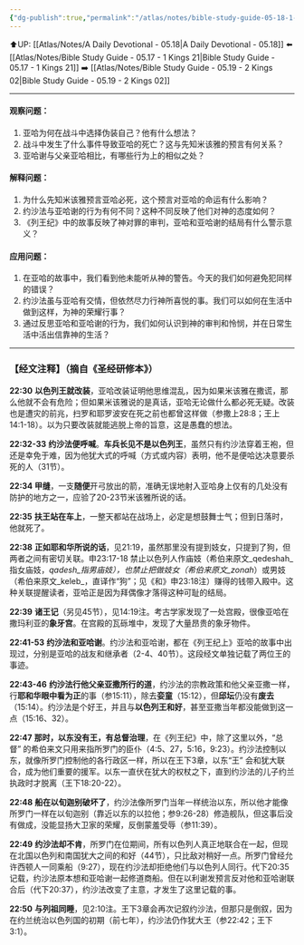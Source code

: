 ```yaml
---
{"dg-publish":true,"permalink":"/atlas/notes/bible-study-guide-05-18-1-kings-22-29-53/","noteIcon":""}
---
```


⬆️UP: [[Atlas/Notes/A Daily Devotional - 05.18\|A Daily Devotional - 05.18]]
⬅️ [[Atlas/Notes/Bible Study Guide - 05.17 - 1 Kings 21\|Bible Study Guide - 05.17 - 1 Kings 21]]
➡️ [[Atlas/Notes/Bible Study Guide - 05.19 - 2 Kings 02\|Bible Study Guide - 05.19 - 2 Kings 02]] 

---

#### 观察问题：
1. 亚哈为何在战斗中选择伪装自己？他有什么想法？
2. 战斗中发生了什么事件导致亚哈的死亡？这与先知米该雅的预言有何关系？
3. 亚哈谢与父亲亚哈相比，有哪些行为上的相似之处？

#### 解释问题：
1. ⁠为什么先知米该雅预言亚哈必死，这个预言对亚哈的命运有什么影响？
2. 约沙法与亚哈谢的行为有何不同？这种不同反映了他们对神的态度如何？
3. 《列王纪》中的故事反映了神对罪的审判，亚哈和亚哈谢的结局有什么警示意义？

#### 应用问题：
1. 在亚哈的故事中，我们看到他未能听从神的警告。今天的我们如何避免犯同样的错误？
2. 约沙法虽与亚哈有交情，但依然尽力行神所喜悦的事。我们可以如何在生活中做到这样，为神的荣耀行事？
3. ⁠通过反思亚哈和亚哈谢的行为，我们如何认识到神的审判和怜悯，并在日常生活中活出信靠神的生活？

---
### 【经文注释】（摘自《圣经研修本》）

**22:30** **以色列王就改装**，亚哈改装证明他思维混乱，因为如果米该雅在撒谎，那么他就不会有危险；但如果米该雅说的是真话，亚哈无论做什么都必死无疑。改装也是遭灾的前兆，扫罗和耶罗波安在死之前也都曾这样做（参撒上28:8；王上14:1-18）。以为只要改装就能逃脱上帝的旨意，这是愚蠢的想法。

**22:32-33** **约沙法便呼喊**。**车兵长见不是以色列王**，虽然只有约沙法穿着王袍，但还是幸免于难，因为他犹大式的呼喊（方式或内容）表明，他不是便哈达决意要杀死的人（31节）。

**22:34 甲缝**，一支**随便**开弓放出的箭，准确无误地射入亚哈身上仅有的几处没有防护的地方之一，应验了20-23节米该雅所说的话。

**22:35** **扶王站在车上**，一整天都站在战场上，必定是想鼓舞士气；但到日落时，他就死了。

**22:38** **正如耶和华所说的话**，见21:19，虽然那里没有提到妓女，只提到了狗，但两者之间有密切关联。申23:17-18 禁止以色列人作庙妓（希伯来原文_qedeshah_指女庙妓，_qadesh_指男庙妓），也禁止把做妓女（希伯来原文_zonah_）或男妓（希伯来原文_keleb_，直译作“狗”；见《和》申23:18注）赚得的钱带入殿中。这种关联提醒读者，亚哈正是因为拜偶像才落得这种可耻的结局。

**22:39** **诸王记**（另见45节），见14:19注。考古学家发现了一处宫殿，很像亚哈在撒玛利亚的**象牙宫**。在宫殿的瓦砾堆中，发现了大量昂贵的象牙物件。

**22:41-53** **约沙法和亚哈谢**。约沙法和亚哈谢，都在《列王纪上》亚哈的故事中出现过，分别是亚哈的战友和继承者（2-4、40节）。这段经文单独记载了两位王的事迹。

**22:43-46** **约沙法行他父亲亚撒所行的道**，约沙法的宗教政策和他父亲亚撒一样，行**耶和华眼中看为正**的事（参15:11），除去**娈童**（15:12），但**邱坛**仍没有**废去**（15:14）。约沙法是个好王，并且与**以色列王和好**，甚至亚撒当年都没能做到这一点（15:16、32）。

**22:47** **那时，以东没有王，有总督治理**，在《列王纪》中，除了这里以外，“总督” 的希伯来文只用来指所罗门的臣仆（4:5、27，5:16，9:23）。约沙法控制以东，就像所罗门控制他的各行政区一样，所以在王下3章，以东“王” 会和犹大联合，成为他们重要的援军。以东一直伏在犹大的权杖之下，直到约沙法的儿子约兰执政时才脱离（王下18:20-22）。

**22:48** **船在以旬迦别破坏了**，约沙法像所罗门当年一样统治以东，所以他才能像所罗门一样在以旬迦别（靠近以东的以拉他；参9:26-28）修造舰队，但这事后没有做成，没能显扬大卫家的荣耀，反倒蒙羞受辱（参11:39）。

**22:49** **约沙法却不肯**，所罗门在位期间，所有以色列人真正地联合在一起，但现在北国以色列和南国犹大之间的和好（44节），只比敌对稍好一点。所罗门曾经允许西顿人一同乘船（9:27），现在约沙法却拒绝他们与以色列人同行。代下20:35记载，约沙法原本想和亚哈谢一起修道商船。但在以利谢发预言反对他和亚哈谢联合后（代下20:37），约沙法改变了主意，才发生了这里记载的事。

**22:50** **与列祖同睡**，见2:10注。王下3章会再次记叙约沙法，但那只是倒叙，因为在约兰统治以色列国的初期（前七年），约沙法仍作犹大王（参22:42；王下3:1）。